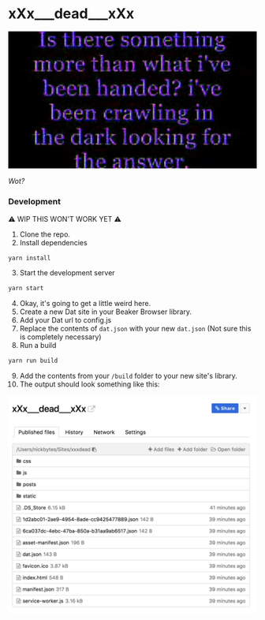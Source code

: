 # xXx\_\_\_dead\_\_\_xXx

![wot](./yea.jpg)

_Wot?_

### Development

⚠️ WIP THIS WON'T WORK YET ⚠️

1.  Clone the repo.
2.  Install dependencies

```bash
yarn install
```

3.  Start the development server

```bash
yarn start
```

4.  Okay, it's going to get a little weird here.
5.  Create a new Dat site in your Beaker Browser library.
6.  Add your Dat url to config.js
7.  Replace the contents of `dat.json` with your new `dat.json` (Not sure this is completely necessary)
8.  Run a build

```bash
yarn run build
```

9.  Add the contents from your `/build` folder to your new site's library.
10. The output should look something like this:

![example](./example.png)
